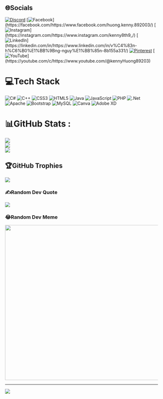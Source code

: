 
## 🌐Socials
[![Discord](https://img.shields.io/badge/Discord-%237289DA.svg?logo=discord&logoColor=white)](htttps://discord.gg/https://discord.gg/tZp2KhvE) [![Facebook]([https://img.shields.io/badge/Facebook-%231877F2.svg?logo=Facebook&logoColor=white](https://www.facebook.com/huong.kenny.892003))](https://facebook.com/https://www.facebook.com/huong.kenny.892003/) [![Instagram]([https://img.shields.io/badge/Instagram-%23E4405F.svg?logo=Instagram&logoColor=white](https://www.instagram.com/kenny8th9_/))](https://instagram.com/https://www.instagram.com/kenny8th9_/) [![LinkedIn]([https://img.shields.io/badge/LinkedIn-%230077B5.svg?logo=linkedin&logoColor=white](https://www.linkedin.com/in/v%C4%83n-h%C6%B0%E1%BB%9Bng-nguy%E1%BB%85n-8b155a331/))](https://linkedin.com/in/https://www.linkedin.com/in/v%C4%83n-h%C6%B0%E1%BB%9Bng-nguy%E1%BB%85n-8b155a331/) [![Pinterest](https://img.shields.io/badge/Pinterest-%23E60023.svg?logo=Pinterest&logoColor=white)](https://pinterest.com/https://www.pinterest.com/nguyenvanhuong892003/) [![YouTube]([https://img.shields.io/badge/YouTube-%23FF0000.svg?logo=YouTube&logoColor=white](https://www.youtube.com/@kennyHuong89203))](https://youtube.com/c/https://www.youtube.com/@kennyHuong89203) 

# 💻Tech Stack
![C#](https://img.shields.io/badge/c%23-%23239120.svg?style=plastic&logo=c-sharp&logoColor=white) ![C++](https://img.shields.io/badge/c++-%2300599C.svg?style=plastic&logo=c%2B%2B&logoColor=white) ![CSS3](https://img.shields.io/badge/css3-%231572B6.svg?style=plastic&logo=css3&logoColor=white) ![HTML5](https://img.shields.io/badge/html5-%23E34F26.svg?style=plastic&logo=html5&logoColor=white) ![Java](https://img.shields.io/badge/java-%23ED8B00.svg?style=plastic&logo=java&logoColor=white) ![JavaScript](https://img.shields.io/badge/javascript-%23323330.svg?style=plastic&logo=javascript&logoColor=%23F7DF1E) ![PHP](https://img.shields.io/badge/php-%23777BB4.svg?style=plastic&logo=php&logoColor=white) ![.Net](https://img.shields.io/badge/.NET-5C2D91?style=plastic&logo=.net&logoColor=white) ![Apache](https://img.shields.io/badge/apache-%23D42029.svg?style=plastic&logo=apache&logoColor=white) ![Bootstrap](https://img.shields.io/badge/bootstrap-%23563D7C.svg?style=plastic&logo=bootstrap&logoColor=white) ![MySQL](https://img.shields.io/badge/mysql-%2300f.svg?style=plastic&logo=mysql&logoColor=white) ![Canva](https://img.shields.io/badge/Canva-%2300C4CC.svg?style=plastic&logo=Canva&logoColor=white) ![Adobe XD](https://img.shields.io/badge/Adobe%20XD-470137?style=plastic&logo=Adobe%20XD&logoColor=#FF61F6)
# 📊GitHub Stats :
![](https://github-readme-stats.vercel.app/api?username=Kenny-Huong&theme=radical&hide_border=false&include_all_commits=false&count_private=false)<br/>
![](https://github-readme-streak-stats.herokuapp.com/?user=Kenny-Huong&theme=radical&hide_border=false)<br/>
![](https://github-readme-stats.vercel.app/api/top-langs/?username=Kenny-Huong&theme=radical&hide_border=false&include_all_commits=false&count_private=false&layout=compact)

## 🏆GitHub Trophies
![](https://github-trophies.vercel.app/?username=Kenny-Huong&theme=radical&no-frame=false&no-bg=false&margin-w=4)

### ✍️Random Dev Quote
![](https://quotes-github-readme.vercel.app/api?type=horizontal&theme=radical)

### 😂Random Dev Meme
<img src="https://random-memer.herokuapp.com/" width="512px"/>

---
[![](https://visitcount.itsvg.in/api?id=Kenny-Huong&icon=0&color=0)](https://visitcount.itsvg.in)
